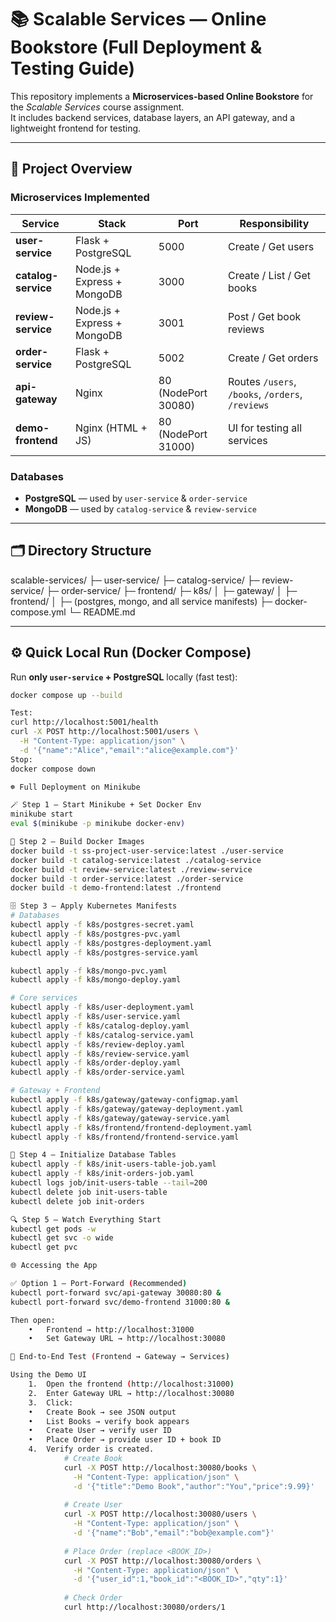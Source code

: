 # 📚 Scalable Services — Online Bookstore (Full Deployment & Testing Guide)

This repository implements a **Microservices-based Online Bookstore** for the *Scalable Services* course assignment.  
It includes backend services, database layers, an API gateway, and a lightweight frontend for testing.

---

## 🧩 Project Overview

### Microservices Implemented
| Service | Stack | Port | Responsibility |
|----------|--------|------|----------------|
| **user-service** | Flask + PostgreSQL | 5000 | Create / Get users |
| **catalog-service** | Node.js + Express + MongoDB | 3000 | Create / List / Get books |
| **review-service** | Node.js + Express + MongoDB | 3001 | Post / Get book reviews |
| **order-service** | Flask + PostgreSQL | 5002 | Create / Get orders |
| **api-gateway** | Nginx | 80 (NodePort 30080) | Routes `/users`, `/books`, `/orders`, `/reviews` |
| **demo-frontend** | Nginx (HTML + JS) | 80 (NodePort 31000) | UI for testing all services |

### Databases
- **PostgreSQL** — used by `user-service` & `order-service`
- **MongoDB** — used by `catalog-service` & `review-service`

---

## 🗂 Directory Structure
scalable-services/
├─ user-service/
├─ catalog-service/
├─ review-service/
├─ order-service/
├─ frontend/
├─ k8s/
│  ├─ gateway/
│  ├─ frontend/
│  ├─ (postgres, mongo, and all service manifests)
├─ docker-compose.yml
└─ README.md

---
## ⚙️ Quick Local Run (Docker Compose)

Run **only `user-service` + PostgreSQL** locally (fast test):

```bash
docker compose up --build

Test:
curl http://localhost:5001/health
curl -X POST http://localhost:5001/users \
  -H "Content-Type: application/json" \
  -d '{"name":"Alice","email":"alice@example.com"}'
Stop:
docker compose down

☸️ Full Deployment on Minikube

🪄 Step 1 — Start Minikube + Set Docker Env
minikube start
eval $(minikube -p minikube docker-env)

🧱 Step 2 — Build Docker Images
docker build -t ss-project-user-service:latest ./user-service
docker build -t catalog-service:latest ./catalog-service
docker build -t review-service:latest ./review-service
docker build -t order-service:latest ./order-service
docker build -t demo-frontend:latest ./frontend

🗄 Step 3 — Apply Kubernetes Manifests
# Databases
kubectl apply -f k8s/postgres-secret.yaml
kubectl apply -f k8s/postgres-pvc.yaml
kubectl apply -f k8s/postgres-deployment.yaml
kubectl apply -f k8s/postgres-service.yaml

kubectl apply -f k8s/mongo-pvc.yaml
kubectl apply -f k8s/mongo-deploy.yaml

# Core services
kubectl apply -f k8s/user-deployment.yaml
kubectl apply -f k8s/user-service.yaml
kubectl apply -f k8s/catalog-deploy.yaml
kubectl apply -f k8s/catalog-service.yaml
kubectl apply -f k8s/review-deploy.yaml
kubectl apply -f k8s/review-service.yaml
kubectl apply -f k8s/order-deploy.yaml
kubectl apply -f k8s/order-service.yaml

# Gateway + Frontend
kubectl apply -f k8s/gateway/gateway-configmap.yaml
kubectl apply -f k8s/gateway/gateway-deployment.yaml
kubectl apply -f k8s/gateway/gateway-service.yaml
kubectl apply -f k8s/frontend/frontend-deployment.yaml
kubectl apply -f k8s/frontend/frontend-service.yaml

🧾 Step 4 — Initialize Database Tables
kubectl apply -f k8s/init-users-table-job.yaml
kubectl apply -f k8s/init-orders-job.yaml
kubectl logs job/init-users-table --tail=200
kubectl delete job init-users-table
kubectl delete job init-orders

🔍 Step 5 — Watch Everything Start
kubectl get pods -w
kubectl get svc -o wide
kubectl get pvc

🌐 Accessing the App

✅ Option 1 — Port-Forward (Recommended)
kubectl port-forward svc/api-gateway 30080:80 &
kubectl port-forward svc/demo-frontend 31000:80 &

Then open:
	•	Frontend → http://localhost:31000￼
	•	Set Gateway URL → http://localhost:30080

🧪 End-to-End Test (Frontend → Gateway → Services)

Using the Demo UI
	1.	Open the frontend (http://localhost:31000)
	2.	Enter Gateway URL → http://localhost:30080
	3.	Click:
	•	Create Book → see JSON output
	•	List Books → verify book appears
	•	Create User → verify user ID
	•	Place Order → provide user ID + book ID
	4.	Verify order is created.
            # Create Book
            curl -X POST http://localhost:30080/books \
              -H "Content-Type: application/json" \
              -d '{"title":"Demo Book","author":"You","price":9.99}'
            
            # Create User
            curl -X POST http://localhost:30080/users \
              -H "Content-Type: application/json" \
              -d '{"name":"Bob","email":"bob@example.com"}'
            
            # Place Order (replace <BOOK_ID>)
            curl -X POST http://localhost:30080/orders \
              -H "Content-Type: application/json" \
              -d '{"user_id":1,"book_id":"<BOOK_ID>","qty":1}'
            
            # Check Order
            curl http://localhost:30080/orders/1
